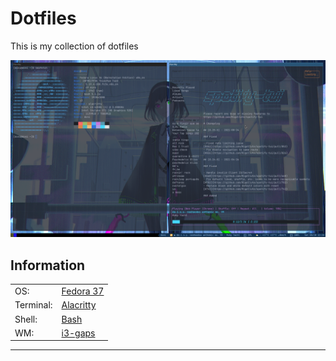 # Dotfiles

This is my collection of dotfiles

![img](/screenshots/img_2.png)

## Information   	         	                                  
|           |                                                     | 
|---	      | ---	                                                |
| OS:  	    | [Fedora 37](https://getfedora.org/en/)  	              |
| Terminal: | [Alacritty](https://github.com/alacritty/alacritty) |
| Shell:  	| [Bash](https://www.gnu.org/software/bash/manual)   	|
| WM:  	    | [i3-gaps](https://github.com/Airblader/i3)  	      |



---

